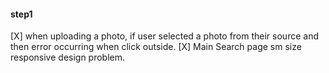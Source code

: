 #### step1
[X] when uploading a photo, if user selected a photo from their source and then error occurring when click outside.
[X] Main Search page sm size responsive design problem.
